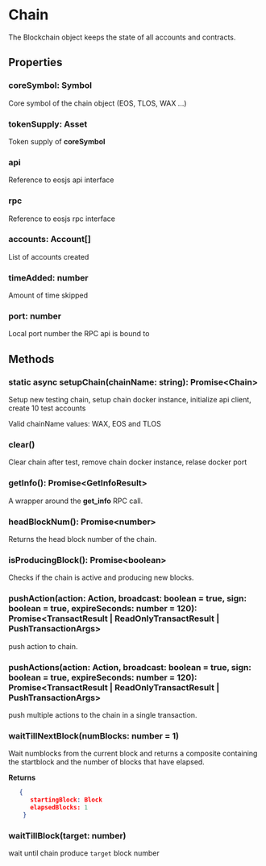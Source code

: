 # Chain

The Blockchain object keeps the state of all accounts and contracts.

## Properties
### coreSymbol: Symbol
Core symbol of the chain object (EOS, TLOS, WAX ...)
### tokenSupply: Asset
Token supply of **coreSymbol**
### api
Reference to eosjs api interface
### rpc
Reference to eosjs rpc interface
### accounts: Account[]
List of accounts created
### timeAdded: number
Amount of time skipped
### port: number
Local port number the RPC api is bound to



## Methods
### static async setupChain(chainName: string): Promise&lt;Chain&gt;
Setup new testing chain, setup chain docker instance, initialize api client, create 10 test accounts

Valid chainName values: WAX, EOS and TLOS

### clear()
Clear chain after test, remove chain docker instance, relase docker port

### getInfo(): Promise&lt;GetInfoResult&gt;
  
A wrapper around the **get_info** RPC call. 

### headBlockNum(): Promise&lt;number&gt;

Returns the head block number of the chain.

### isProducingBlock(): Promise&lt;boolean&gt;

Checks if the chain is active and producing new blocks.

###   pushAction(action: Action, broadcast: boolean = true, sign: boolean = true, expireSeconds: number = 120): Promise<TransactResult | ReadOnlyTransactResult | PushTransactionArgs> 

push action to chain.

###   pushActions(action: Action, broadcast: boolean = true, sign: boolean = true, expireSeconds: number = 120): Promise<TransactResult | ReadOnlyTransactResult | PushTransactionArgs> 

push multiple actions to the chain in a single transaction.

### waitTillNextBlock(numBlocks: number = 1)

Wait numblocks from the current block and returns a composite containing the startblock and the number of blocks that have elapsed.

**Returns**
```json
   {
      startingBlock: Block
      elapsedBlocks: 1
    }
```
### waitTillBlock(target: number)

wait until chain produce `target` block number

